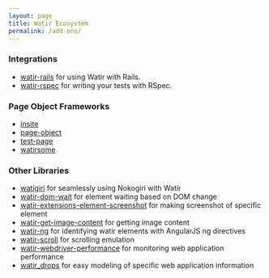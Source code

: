 ```yaml
---
layout: page
title: Watir Ecosystem
permalink: /add-ons/
---
```


<!--- Updated Aug 8, 2018 --->

### Integrations
* [watir-rails](https://github.com/watir/watir-rails) for using Watir with Rails.
* [watir-rspec](https://github.com/watir/watir-rspec) for writing your tests with RSpec.

### Page Object Frameworks
* [insite](https://github.com/jfitisoff/insite)
* [page-object](https://github.com/cheezy/page-object)
* [test-page](https://github.com/jarmo/test-page)
* [watirsome](https://github.com/p0deje/watirsome)

### Other Libraries
* [watigiri](https://github.com/titusfortner/watigiri) for seamlessly using Nokogiri with Watir
* [watir-dom-wait](https://github.com/p0deje/watir-dom-wait) for element waiting based on DOM change
* [watir-extensions-element-screenshot](https://github.com/ansoni/watir-extensions-element-screenshot) for making screenshot of specific element
* [watir-get-image-content](https://github.com/orangeudav/watir-get-image-content) for getting image content
* [watir-ng](https://github.com/jdenen/watir-ng) for identifying watir elements with AngularJS ng directives
* [watir-scroll](https://github.com/p0deje/watir-scroll) for scrolling emulation
* [watir-webdriver-performance](https://github.com/90kts/watir-webdriver-performance) for monitoring web application performance
* [watir_drops](https://github.com/titusfortner/watir_drops) for easy modeling of specific web application information
